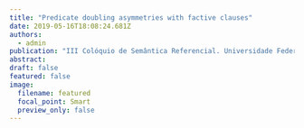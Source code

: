 ```yaml
---
title: "Predicate doubling asymmetries with factive clauses"
date: 2019-05-16T18:08:24.681Z
authors:
  - admin
publication: "III Colóquio de Semântica Referencial. Universidade Federal de São Carlos"
abstract: 
draft: false
featured: false
image:
  filename: featured
  focal_point: Smart
  preview_only: false
---
```


